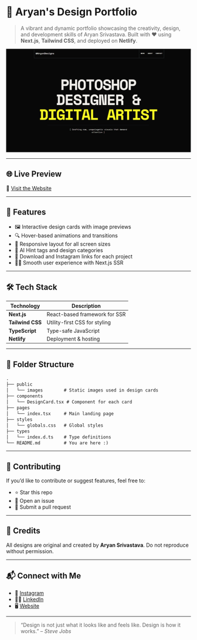 # 🎨 Aryan's Design Portfolio

> A vibrant and dynamic portfolio showcasing the creativity, design, and development skills of Aryan Srivastava. Built with ❤️ using **Next.js**, **Tailwind CSS**, and deployed on **Netlify**.

![Screenshot](public/images/SS.png)

---

## 🌐 Live Preview

🔗 [Visit the Website](https://aryxndesigns.netlify.app)

---

## 🚀 Features

- 🖼️ Interactive design cards with image previews
- 🔍 Hover-based animations and transitions
- 📱 Responsive layout for all screen sizes
- 🧠 AI Hint tags and design categories
- 🔗 Download and Instagram links for each project
- 🧑‍💻 Smooth user experience with Next.js SSR

---

## 🛠️ Tech Stack

| Technology     | Description                     |
|----------------|---------------------------------|
| **Next.js**    | React-based framework for SSR   |
| **Tailwind CSS** | Utility-first CSS for styling |
| **TypeScript** | Type-safe JavaScript            |
| **Netlify**    | Deployment & hosting            |

---

## 📁 Folder Structure

```
.
├── public
│   └── images        # Static images used in design cards
├── components
│   └── DesignCard.tsx # Component for each card
├── pages
│   └── index.tsx     # Main landing page
├── styles
│   └── globals.css   # Global styles
├── types
│   └── index.d.ts    # Type definitions
└── README.md         # You are here :)
```

---


## 🤝 Contributing

If you’d like to contribute or suggest features, feel free to:

- ⭐ Star this repo
- 🐛 Open an issue
- 🔀 Submit a pull request

---

## 📸 Credits

All designs are original and created by **Aryan Srivastava**. Do not reproduce without permission.

---

## 📬 Connect with Me

- 📸 [Instagram](https://www.instagram.com/aryansr.24)
- 🧑‍💼 [LinkedIn](https://www.linkedin.com/in/aryansrivastava24/)
- 🖥️ [Website](https://your-netlify-url.netlify.app)

---

> “Design is not just what it looks like and feels like. Design is how it works.” – *Steve Jobs*

